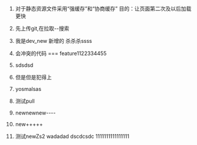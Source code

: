 1. 对于静态资源文件采用“强缓存”和“协商缓存” 目的：让页面第二次及以后加载更快
2. 先上传git,在拉取--搜索
3. 我是dev_new 新增的   杀杀杀ssss

4. 会冲突的代码  ===  feature1122334455
5. sdsdsd
6. 但是但是犯得上
7. yosmalsas 
8. 测试pull
9. newnewnew----
10. new+++++ 

9. 测试newZs2
wadadad
dscdcsdc
1111111111111111
